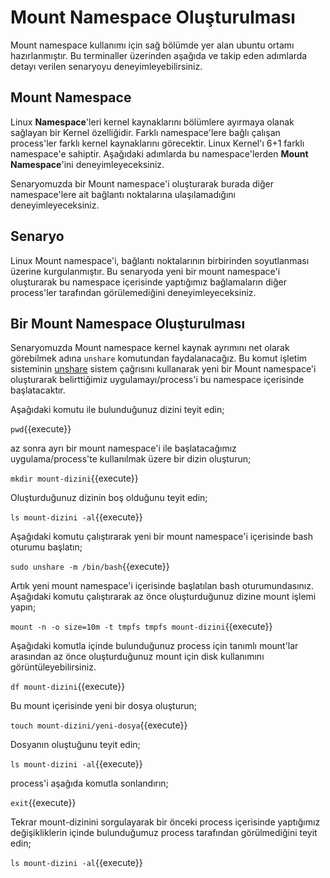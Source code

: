 # Mount Namespace Oluşturulması

Mount namespace kullanımı için sağ bölümde yer alan ubuntu ortamı hazırlanmıştır. Bu terminaller üzerinden aşağıda ve takip eden adımlarda detayı verilen senaryoyu deneyimleyebilirsiniz.

## Mount Namespace

Linux **Namespace**'leri kernel kaynaklarını bölümlere ayırmaya olanak sağlayan bir Kernel özelliğidir. Farklı namespace'lere bağlı çalışan process'ler farklı kernel kaynaklarını görecektir. Linux Kernel'ı 6+1 farklı namespace'e sahiptir. Aşağıdaki adımlarda bu namespace'lerden **Mount Namespace**'ini deneyimleyeceksiniz.

Senaryomuzda bir Mount namespace'i oluşturarak burada diğer namespace'lere ait bağlantı noktalarına ulaşılamadığını deneyimleyeceksiniz.

## Senaryo

Linux Mount namespace'i, bağlantı noktalarının birbirinden soyutlanması üzerine kurgulanmıştır. Bu senaryoda yeni bir mount namespace'i oluşturarak bu namespace içerisinde yaptığımız bağlamaların diğer process'ler tarafından görülemediğini deneyimleyeceksiniz.

## Bir Mount Namespace Oluşturulması

Senaryomuzda Mount namespace kernel kaynak ayrımını net olarak görebilmek adına `unshare` komutundan faydalanacağız. Bu komut işletim sisteminin [unshare](http://man7.org/linux/man-pages/man2/unshare.2.html) sistem çağrısını kullanarak yeni bir Mount namespace'i oluşturarak belirttiğimiz uygulamayı/process'i bu namespace içerisinde başlatacaktır.

Aşağıdaki komutu ile bulunduğunuz dizini teyit edin;

`pwd`{{execute}}

az sonra ayrı bir mount namespace'i ile başlatacağımız uygulama/process'te kullanılmak üzere bir dizin oluşturun;

`mkdir mount-dizini`{{execute}}

Oluşturduğunuz dizinin boş olduğunu teyit edin;

`ls mount-dizini -al`{{execute}}

Aşağıdaki komutu çalıştırarak yeni bir mount namespace'i içerisinde bash oturumu başlatın;

`sudo unshare -m /bin/bash`{{execute}}

Artık yeni mount namespace'i içerisinde başlatılan bash oturumundasınız. Aşağıdaki komutu çalıştırarak az önce oluşturduğunuz dizine mount işlemi yapın;

`mount -n -o size=10m -t tmpfs tmpfs mount-dizini`{{execute}}

Aşağıdaki komutla içinde bulunduğunuz process için tanımlı mount'lar arasından az önce oluşturduğunuz mount için disk kullanımını görüntüleyebilirsiniz.

`df mount-dizini`{{execute}}

Bu mount içerisinde yeni bir dosya oluşturun;

`touch mount-dizini/yeni-dosya`{{execute}}

Dosyanın oluştuğunu teyit edin;

`ls mount-dizini -al`{{execute}}

process'i aşağıda komutla sonlandırın;

`exit`{{execute}}

Tekrar mount-dizinini sorgulayarak bir önceki process içerisinde yaptığımız değişikliklerin içinde bulunduğumuz process tarafından görülmediğini teyit edin;

`ls mount-dizini -al`{{execute}}